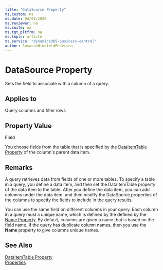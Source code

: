 ```yaml
---
title: "DataSource Property"
ms.custom: na
ms.date: 04/01/2020
ms.reviewer: na
ms.suite: na
ms.tgt_pltfrm: na
ms.topic: article
ms.service: "dynamics365-business-central"
author: SusanneWindfeldPedersen
---
```


# DataSource Property
Sets the field to associate with a column of a query.  
  
## Applies to  
 Query columns and filter rows  
  
## Property Value  
 Field  
  
 You choose fields from the table that is specified by the [DataItemTable Property](devenv-dataitemtable-property.md) of the column's parent data item.  

## Remarks  
A query retrieves data from fields of one or more tables. To specify a table in a query, you define a data item, and then set the DataItemTable property of the data item to the table. After you define the data item, you can add columns under the data item, and then modify the DataSource properties of the columns to specify the fields to include in the query results. 
  
You can use the same field on different columns in your query. Each column in a query must a unique name, which is defined by the defined by the [Name Property](devenv-name-property.md). By default, columns are given a name that is based on the field name. If the query has duplicate column names, then you use the **Name** property to give columns unique names.  

## See Also  

[DataItemTable Property](devenv-dataitemtable-property.md)  
[Properties](devenv-properties.md)
<!-- 
[Understanding Query Filters](Understanding-Query-Filters.md)  
--> 